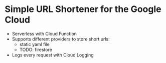 # Simple URL Shortener for the Google Cloud

- Serverless with Cloud Function
- Supports different providers to store short urls:
  -  static yaml file
  -  TODO: firestore
- Logs every request with Cloud Logging